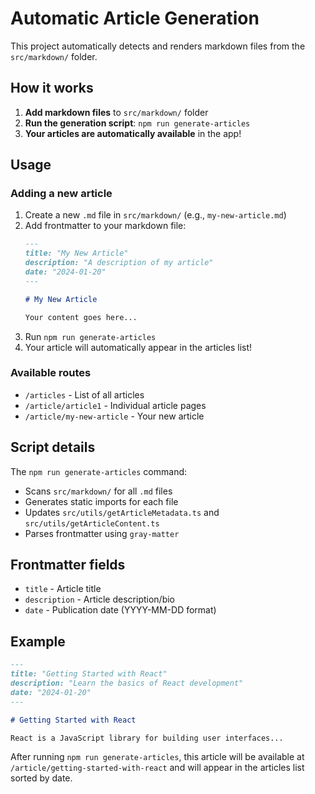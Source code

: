 # Automatic Article Generation

This project automatically detects and renders markdown files from the `src/markdown/` folder.

## How it works

1. **Add markdown files** to `src/markdown/` folder
2. **Run the generation script**: `npm run generate-articles`
3. **Your articles are automatically available** in the app!

## Usage

### Adding a new article

1. Create a new `.md` file in `src/markdown/` (e.g., `my-new-article.md`)
2. Add frontmatter to your markdown file:
   ```markdown
   ---
   title: "My New Article"
   description: "A description of my article"
   date: "2024-01-20"
   ---
   
   # My New Article
   
   Your content goes here...
   ```
3. Run `npm run generate-articles`
4. Your article will automatically appear in the articles list!

### Available routes

- `/articles` - List of all articles
- `/article/article1` - Individual article pages
- `/article/my-new-article` - Your new article

## Script details

The `npm run generate-articles` command:
- Scans `src/markdown/` for all `.md` files
- Generates static imports for each file
- Updates `src/utils/getArticleMetadata.ts` and `src/utils/getArticleContent.ts`
- Parses frontmatter using `gray-matter`

## Frontmatter fields

- `title` - Article title
- `description` - Article description/bio
- `date` - Publication date (YYYY-MM-DD format)

## Example

```markdown
---
title: "Getting Started with React"
description: "Learn the basics of React development"
date: "2024-01-20"
---

# Getting Started with React

React is a JavaScript library for building user interfaces...
```

After running `npm run generate-articles`, this article will be available at `/article/getting-started-with-react` and will appear in the articles list sorted by date.
